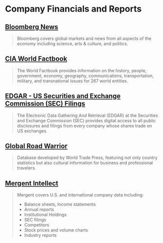 # Company Financials and Reports

## [Bloomberg News](http:/www.bloomberg.com/)

> Bloomberg covers global markets and news from all aspects of the economy including science, arts & culture, and politics.

## [CIA World Factbook](https://www.cia.gov/library/publications/the-world-factbook/)

> The World Factbook provides information on the history, people, government, economy, geography, communications, transportation, military, and transnational issues for 267 world entities.

## [EDGAR - US Securities and Exchange Commission \(SEC\) Filings](https://www.sec.gov/edgar/searchedgar/companysearch.html)

> The Electronic Data Gathering And Retrieval \(EDGAR\) at the Securities and Exchange Commission \(SEC\) provides digital access to all public disclosures and filings from every company whose shares trade on US exchanges.

## [Global Road Warrior](https://legacy.gitbook.com/book/broome-library/business-guide/edit#)

> Database developed by World Trade Press, featuring not only country statistics but also cultural information for business and professional travelers.

## [Mergent Intellect](http://summit.csuci.edu/login?url=http://www.mergentintellect.com/)

> Mergent covers U.S. and international company data including:
>
> * Balance sheets, Income statements
> * Annual reports
> * Institutional Holdings
> * SEC filings
> * Competitors
> * Stock prices and volume charts
> * Industry reports



